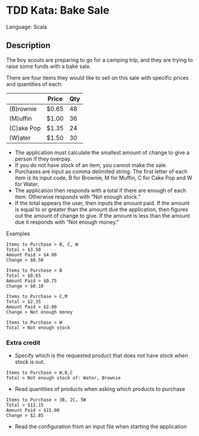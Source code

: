 # TDD Kata: Bake Sale

Language: Scala

## Description

The boy scouts are preparing to go for a camping trip, and they are trying to raise some funds with a bake sale. 

There are four items they would like to sell on this sale with specific prices and quantities of each:

|            | Price | Qty |
|------------|-------|-----|
| (B)rownie  | $0.65 |  48 |
| (M)uffin   | $1.00 |  36 |
| (C)ake Pop | $1.35 |  24 |
| (W)ater    | $1.50 |  30 |

* The application must calculate the smallest amount of change to give a person if they overpay.
* If you do not have stock of an item, you cannot make the sale.
* Purchases are input as comma delimited string. The first letter of each item is its input code, B for Brownie, M for
Muffin, C for Cake Pop and W for Water.
* The application then responds with a total if there are enough of each item. Otherwise responds with “Not enough stock.”
* If the total appears the user, then inputs the amount paid. If the amount is equal to or greater than the amount due
the application, then figures out the amount of change to give. If the amount is less than the amount due it responds 
with “Not enough money.”

Examples
```
Items to Purchase > B, C, W
Total > $3.50
Amount Paid > $4.00
Change > $0.50
```

```
Items to Purchase > B
Total > $0.65
Amount Paid > $0.75
Change > $0.10
```

```
Items to Purchase > C,M
Total > $2.35
Amount Paid > $2.00
Change > Not enough money
```

```
Items to Purchase > W
Total > Not enough stock
```

### Extra credit

* Specify which is the requested product that does not have stock when stock is out. 
```
Items to Purchase > W,B,C
Total > Not enough stock of: Water, Brownie

```
* Read quantities of products when asking which products to purchase
```
Items to Purchase > 3B, 2C, 5W
Total > $12.15
Amount Paid > $15.00
Change > $2.85
```
* Read the configuration from an input file when starting the application
